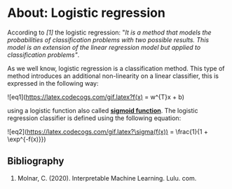 # About: Logistic regression

According to _[1]_ the logistic regression: "_It is a method that models the probabilities of classification problems with two possible results. This model is an extension of the linear regression model but applied to classification problems"_.

As we well know, logistic regression is a classification method. This type of method introduces an additional non-linearity on a linear classifier, this is expressed in the following way:

![eq1](https://latex.codecogs.com/gif.latex?f(x) = w^{T}x + b)


using a logistic function also called **[sigmoid function](https://en.wikipedia.org/wiki/Sigmoid_function)**. The logistic regression classifier is defined using the following equation:

![eq2](https://latex.codecogs.com/gif.latex?\sigma(f(x)) = \frac{1}{1 + \exp^{-f(x)}})


## Bibliography

1. Molnar, C. (2020). Interpretable Machine Learning. Lulu. com.
